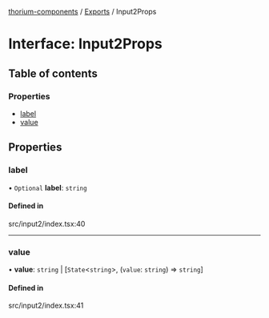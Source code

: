 [thorium-components](../README.md) / [Exports](../modules.md) / Input2Props

# Interface: Input2Props

## Table of contents

### Properties

- [label](Input2Props.md#label)
- [value](Input2Props.md#value)

## Properties

### label

• `Optional` **label**: `string`

#### Defined in

src/input2/index.tsx:40

___

### value

• **value**: `string` \| [`State`\<`string`\>, (`value`: `string`) => `string`]

#### Defined in

src/input2/index.tsx:41
